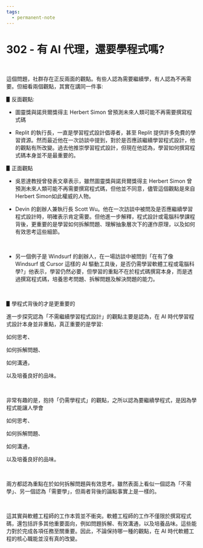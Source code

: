 ```yaml
---
tags:
  - permanent-note
---
```

# 302 - 有 AI 代理，還要學程式嗎?

󠀠

這個問題，社群存在正反兩面的觀點。有些人認為需要繼續學，有人認為不再需要。但細看兩個觀點，其實在講同一件事:



▋反面觀點:

- 圖靈獎與諾貝爾獎得主 Herbert Simon 曾預測未來人類可能不再需要撰寫程式碼



- Replit 的執行長，一直是學習程式設計倡導者，甚至 Replit 提供許多免費的學習資源。然而最近他在一次訪談中提到，對於是否應該繼續學習程式設計，他的觀點有所改變。過去他推崇學習程式設計，但現在他認為，學習如何撰寫程式碼本身並不是最重要的。



▋正面觀點

- 吳恩達教授曾發表文章表示，雖然圖靈獎與諾貝爾獎得主 Herbert Simon 曾預測未來人類可能不再需要撰寫程式碼，但他並不同意，儘管這個觀點是來自 Herbert Simon如此權威的人物。



-  Devin 的創辦人兼執行長 Scott Wu。他在一次訪談中被問及是否應繼續學習程式設計時，明確表示肯定需要。但他進一步解釋，程式設計或電腦科學課程背後，更重要的是學習如何拆解問題、理解抽象層次下的運作原理，以及如何有效思考這些細節。

󠀠

- 另一個例子是 Windsurf 的創辦人，在一場訪談中被問到「在有了像 Windsurf 或 Cursor 這樣的 AI 驅動工具後，是否仍需學習軟體工程或電腦科學?」他表示，學習仍然必要，但學習的重點不在於程式碼撰寫本身，而是透過撰寫程式碼，培養思考問題、拆解問題及解決問題的能力。



󠀠

▋學程式背後的才是更重要的

進一步探究認為「不需繼續學習程式設計」的觀點主要是認為，在 AI 時代學習程式設計本身並非重點，真正重要的是學習:

如何思考、

如何拆解問題、

如何溝通，

以及培養良好的品味。

󠀠

非常有趣的是，抱持「仍需學程式」的觀點，之所以認為要繼續學程式，是因為學程式能讓人學會

如何思考、

如何拆解問題、

如何溝通，

以及培養良好的品味。

󠀠

兩方都認為重點在於如何拆解問題與有效思考。雖然表面上看似一個認為「不需學」、另一個認為「需要學」，但兩者背後的論點事實上是一樣的。

󠀠

這其實與軟體工程師的工作本質並不衝突。軟體工程師的工作不僅限於撰寫程式碼，還包括許多其他重要面向，例如問題拆解、有效溝通，以及培養品味。這些能力對於完成各項任務至關重要。因此，不論保持哪一種的觀點，在 AI 時代軟體工程的核心職能並沒有真的改變。